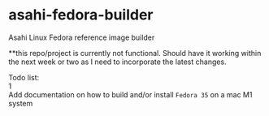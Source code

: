 # asahi-fedora-builder
Asahi Linux Fedora reference image builder  

**this repo/project is currently not functional. Should have it working within the next week or two as I need to incorporate the latest changes. 

Todo list:  
1  
Add documentation on how to build and/or install ```Fedora 35``` on a mac M1 system
